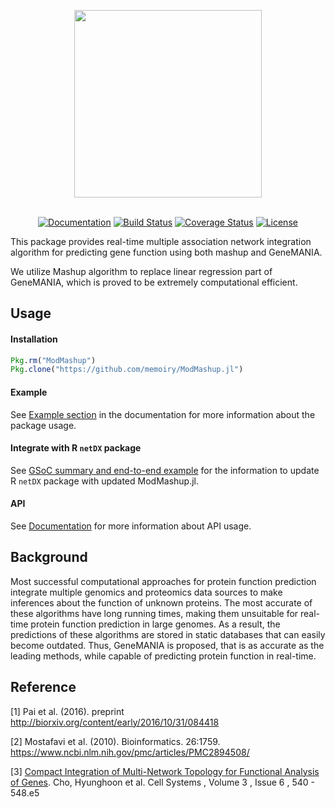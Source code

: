 

<p align="center"><img src="https://i.loli.net/2017/08/24/599dc111c4dff.png" width="300"></img></p>

<p align="center">
  <br>
  <a href="https://memoiry.github.io/ModMashup.jl"><img src="https://img.shields.io/badge/docs-stable-blue.svg" alt="Documentation"></a>
  <a href="https://travis-ci.org/memoiry/ModMashup.jl"><img src="https://travis-ci.org/memoiry/ModMashup.jl.svg?branch=master" alt="Build Status"></a>
  <a href="https://codecov.io/gh/memoiry/ModMashup.jl"><img src="https://codecov.io/gh/memoiry/ModMashup.jl/branch/master/graph/badge.svg" alt="Coverage Status"></a>
  <a href="https://opensource.org/licenses/mit-license.php"><img src="https://badges.frapsoft.com/os/mit/mit.svg?v=103" alt="License"></a>
</p>


This package provides real-time multiple association network integration algorithm for predicting gene function using both mashup and GeneMANIA.

We utilize Mashup algorithm to replace linear regression part of GeneMANIA, which is proved to be extremely computational efficient.

## Usage

#### Installation

```julia
Pkg.rm("ModMashup")
Pkg.clone("https://github.com/memoiry/ModMashup.jl")
```


#### Example

See [Example section](http://memoiry.me/ModMashup.jl/dev/get_start.html) in the documentation for more information about the package usage.

#### Integrate with R `netDX` package

See [GSoC summary and end-to-end example](http://memoiry.me/ModMashup.jl/dev/GSoC.html) for the information to update R `netDX` package with updated ModMashup.jl.

#### API

See [Documentation](https://memoiry.github.io/ModMashup.jl) for more information about API usage.

## Background

Most successful computational approaches for protein function prediction integrate multiple genomics and proteomics data sources to make inferences about the function of unknown proteins. The most accurate of these algorithms have long running times, making them unsuitable for real-time protein function prediction in large genomes. As a result, the predictions of these algorithms are stored in static databases that can easily become outdated. Thus, GeneMANIA is proposed, that is as accurate as the leading methods, while capable of predicting protein function in real-time.
 
## Reference


[1] Pai et al. (2016). preprint http://biorxiv.org/content/early/2016/10/31/084418

[2] Mostafavi et al. (2010). Bioinformatics. 26:1759. https://www.ncbi.nlm.nih.gov/pmc/articles/PMC2894508/

[3] [Compact Integration of Multi-Network Topology for Functional Analysis of Genes](http://www.cell.com/cell-systems/fulltext/S2405-4712(16)30360-X?_returnURL=http%3A%2F%2Flinkinghub.elsevier.com%2Fretrieve%2Fpii%2FS240547121630360X%3Fshowall%3Dtrue). Cho, Hyunghoon et al. Cell Systems , Volume 3 , Issue 6 , 540 - 548.e5 

